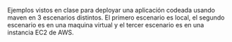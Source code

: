 Ejemplos vistos en clase para deployar una aplicación codeada usando maven en 3 escenarios distintos. El primero escenario es local, el segundo escenario es en una maquina virtual y el tercer escenario es en una instancia EC2 de AWS.
